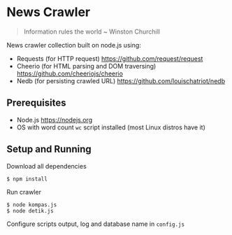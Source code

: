 # News Crawler

> Information rules the world ~ Winston Churchill

News crawler collection built on node.js using:

* Requests (for HTTP request) https://github.com/request/request
* Cheerio (for HTML parsing and DOM traversing) https://github.com/cheeriojs/cheerio
* Nedb (for persisting crawled URL) https://github.com/louischatriot/nedb

## Prerequisites

* Node.js https://nodejs.org
* OS with word count `wc` script installed (most Linux distros have it)

## Setup and Running

Download all dependencies
```
$ npm install
```
Run crawler
```
$ node kompas.js
$ node detik.js
```
Configure scripts output, log and database name in `config.js`
